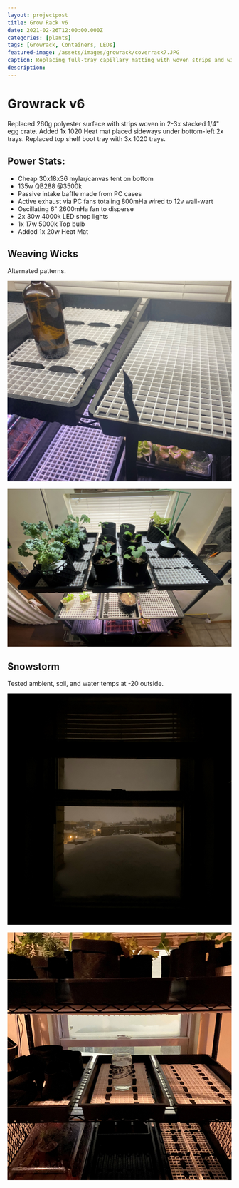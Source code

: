 ```yaml
---
layout: projectpost
title: Grow Rack v6
date: 2021-02-26T12:00:00.000Z
categories: [plants]
tags: [Growrack, Containers, LEDs]
featured-image: /assets/images/growrack/coverrack7.JPG
caption: Replacing full-tray capillary matting with woven strips and winterizing
description:
---
```

# Growrack v6
Replaced 260g polyester surface with strips woven in 2-3x stacked 1/4" egg crate. Added 1x 1020 Heat mat placed sideways under bottom-left 2x trays. Replaced top shelf boot tray with 3x 1020 trays.
 
## Power Stats:
- Cheap 30x18x36 mylar/canvas tent on bottom 
- 135w QB288 @3500k
- Passive intake baffle made from PC cases
- Active exhaust via PC fans totaling 800mHa wired to 12v wall-wart
- Oscillating 6" 2600mHa fan to disperse
- 2x 30w 4000k LED shop lights
- 1x 17w 5000k Top bulb
- Added 1x 20w Heat Mat
 
## Weaving Wicks
 
Alternated patterns.
 
<a data-fancybox="gallery" href="/assets/images/growrack/rackv6_2.JPG"><img class="projectimage" src="/assets/images/growrack/rackv6_2.JPG"></a>
 
<a data-fancybox="gallery" href="/assets/images/growrack/rackv6_3.JPG"><img class="projectimage" src="/assets/images/growrack/rackv6_3.JPG"></a>
 
## Snowstorm
 
Tested ambient, soil, and water temps at -20 outside.
 
<a data-fancybox="gallery" href="/assets/images/growrack/rackv6_5.JPG"><img class="projectimage" src="/assets/images/growrack/rackv6_5.JPG"></a>
 
<a data-fancybox="gallery" href="/assets/images/growrack/rackv6_4.JPG"><img class="projectimage" src="/assets/images/growrack/rackv6_4.JPG"></a>
 
 
 
 
 

